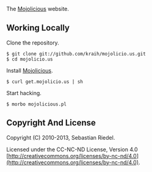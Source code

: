 
  The [Mojolicious](http://mojolicio.us) website.

## Working Locally

  Clone the repository.

    $ git clone git://github.com/kraih/mojolicio.us.git
    $ cd mojolicio.us

  Install [Mojolicious](http://mojolicio.us).

    $ curl get.mojolicio.us | sh

  Start hacking.

    $ morbo mojolicious.pl

## Copyright And License

  Copyright (C) 2010-2013, Sebastian Riedel.

  Licensed under the CC-NC-ND License, Version 4.0
  [http://creativecommons.org/licenses/by-nc-nd/4.0](http://creativecommons.org/licenses/by-nc-nd/4.0).
